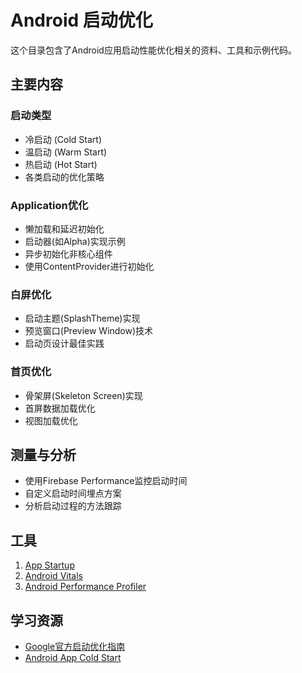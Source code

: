 # Android 启动优化

这个目录包含了Android应用启动性能优化相关的资料、工具和示例代码。

## 主要内容

### 启动类型

- 冷启动 (Cold Start)
- 温启动 (Warm Start)
- 热启动 (Hot Start)
- 各类启动的优化策略

### Application优化

- 懒加载和延迟初始化
- 启动器(如Alpha)实现示例
- 异步初始化非核心组件
- 使用ContentProvider进行初始化

### 白屏优化

- 启动主题(SplashTheme)实现
- 预览窗口(Preview Window)技术
- 启动页设计最佳实践

### 首页优化

- 骨架屏(Skeleton Screen)实现
- 首屏数据加载优化
- 视图加载优化

## 测量与分析

- 使用Firebase Performance监控启动时间
- 自定义启动时间埋点方案
- 分析启动过程的方法跟踪

## 工具

1. [App Startup](https://developer.android.com/topic/libraries/app-startup)
2. [Android Vitals](https://developer.android.com/topic/performance/vitals)
3. [Android Performance Profiler](https://developer.android.com/studio/profile/android-profiler)

## 学习资源

- [Google官方启动优化指南](https://developer.android.com/topic/performance/vitals/launch-time)
- [Android App Cold Start](https://www.youtube.com/watch?v=4-7RxlWVvRI)
